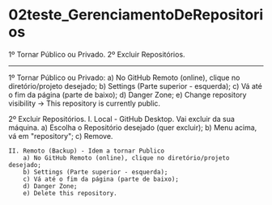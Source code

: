 # 02teste_GerenciamentoDeRepositorios
1º Tornar Público ou Privado.
2º Excluir Repositórios.
____________________________

1º Tornar Público ou Privado:
        a) No GitHub Remoto (online), clique no diretório/projeto desejado;
        b) Settings (Parte superior - esquerda);
        c) Vá até o fim da página (parte de baixo);
        d) Danger Zone;
        e) Change repository visibility -> This repository is currently public. 

2º Excluir Repositórios.
    I. Local - GitHub Desktop. Vai excluir da sua máquina.
        a) Escolha o Repositório desejado (quer excluir);
        b) Menu acima, vá em "repository";
        c) Remove.

    II. Remoto (Backup) - Idem a tornar Publico
        a) No GitHub Remoto (online), clique no diretório/projeto desejado;
        b) Settings (Parte superior - esquerda);
        c) Vá até o fim da página (parte de baixo);
        d) Danger Zone;
        e) Delete this repository.


